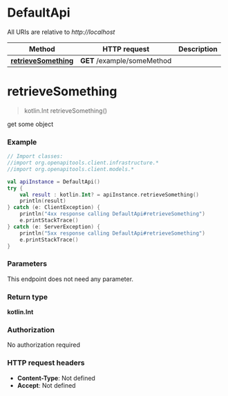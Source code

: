 # DefaultApi

All URIs are relative to *http://localhost*

Method | HTTP request | Description
------------- | ------------- | -------------
[**retrieveSomething**](DefaultApi.md#retrieveSomething) | **GET** /example/someMethod | 


<a id="retrieveSomething"></a>
# **retrieveSomething**
> kotlin.Int retrieveSomething()



get some object

### Example
```kotlin
// Import classes:
//import org.openapitools.client.infrastructure.*
//import org.openapitools.client.models.*

val apiInstance = DefaultApi()
try {
    val result : kotlin.Int? = apiInstance.retrieveSomething()
    println(result)
} catch (e: ClientException) {
    println("4xx response calling DefaultApi#retrieveSomething")
    e.printStackTrace()
} catch (e: ServerException) {
    println("5xx response calling DefaultApi#retrieveSomething")
    e.printStackTrace()
}
```

### Parameters
This endpoint does not need any parameter.

### Return type

**kotlin.Int**

### Authorization

No authorization required

### HTTP request headers

 - **Content-Type**: Not defined
 - **Accept**: Not defined

